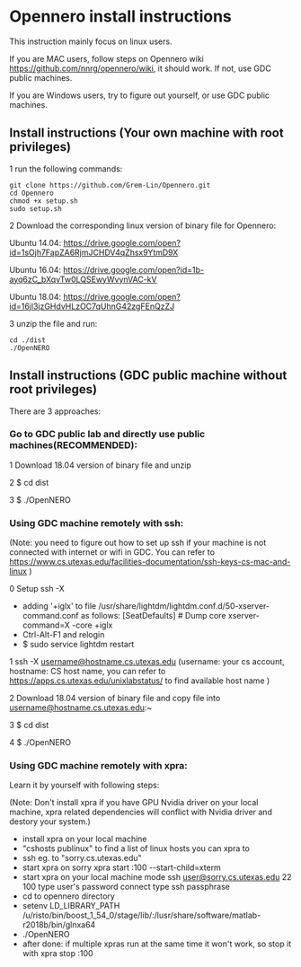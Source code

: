 # Opennero install instructions
This instruction mainly focus on linux users. 

If you are MAC users, follow steps on Opennero wiki https://github.com/nnrg/opennero/wiki, it should work. If not, use GDC public machines. 

If you are Windows users, try to figure out yourself, or use GDC public machines.

## Install instructions (Your own machine with root privileges)
1 run the following commands:

    git clone https://github.com/Grem-Lin/Opennero.git
    cd Opennero
    chmod +x setup.sh
    sudo setup.sh
    
2 Download the corresponding linux version of binary file for Opennero:

 Ubuntu 14.04: https://drive.google.com/open?id=1sOjh7FapZA6RjmJCHDV4qZhsx9YtmD9X
 
 Ubuntu 16.04: https://drive.google.com/open?id=1b-ayq6zC_bXqvTw0LQSEwyWvynVAC-kV
 
 Ubuntu 18.04: https://drive.google.com/open?id=16jl3jzGHdvHLzOC7qUhnG42zgFEnQzZJ

3 unzip the file and run: 

    cd ./dist 
    ./OpenNERO

## Install instructions (GDC public machine without root privileges)
There are 3 approaches:
### Go to GDC public lab and directly use public machines(RECOMMENDED):

1 Download 18.04 version of binary file and unzip

2 $ cd dist

3 $ ./OpenNERO

### Using GDC machine remotely with ssh:

(Note: you need to figure out how to set up ssh if your machine is not connected with internet or wifi in GDC. You can refer to 
https://www.cs.utexas.edu/facilities-documentation/ssh-keys-cs-mac-and-linux )

0 Setup ssh -X 
 - adding '+iglx' to file /usr/share/lightdm/lightdm.conf.d/50-xserver-command.conf as follows:
    [SeatDefaults] 
    \# Dump core 
    xserver-command=X -core +iglx
 - Ctrl-Alt-F1 and relogin
 - $ sudo service lightdm restart
 
1 ssh -X username@hostname.cs.utexas.edu (username: your cs account, hostname: CS host name, you can refer to  https://apps.cs.utexas.edu/unixlabstatus/ to find available host name  )

2 Download 18.04 version of binary file and copy file into username@hostname.cs.utexas.edu:~

3 $ cd dist

4 $ ./OpenNERO

### Using GDC machine remotely with xpra:
Learn it by yourself with following steps:

(Note: Don't install xpra if you have GPU Nvidia driver on your local machine, xpra related dependencies will conflict with Nvidia driver and destory your system.)

- install xpra on your local machine
- "cshosts publinux" to find a list of linux hosts you can xpra to
- ssh eg. to "sorry.cs.utexas.edu"
- start xpra on sorry
    xpra start :100 --start-child=xterm
- start xpra on your local machine
  mode ssh
  user@sorry.cs.utexas.edu 22 100
  type user's password
  connect
  type ssh passphrase
- cd to opennero directory
- setenv LD_LIBRARY_PATH /u/risto/bin/boost_1_54_0/stage/lib/:/lusr/share/software/matlab-r2018b/bin/glnxa64
- ./OpenNERO
- after done:
  if multiple xpras run at the same time it won't work, so stop it with
    xpra stop :100



